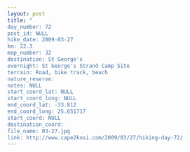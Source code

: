 ```yaml
---
layout: post
title: "
day_number: 72
post_id: NULL
hike_date: 2009-03-27
km: 22.3
map_number: 32
destination: St George's
overnight: St George's Strand Camp Site
terrain: Road, bike track, beach
nature_reserve: 
notes: NULL
start_coord_lat: NULL
start_coord_long: NULL
end_coord_lat: -33.812
end_coord_long: 25.651717
start_coord: NULL
destination_coord: 
file_name: 03-27.jpg
link: http://www.cape2kosi.com/2009/03/27/hiking-day-72/
---
```

